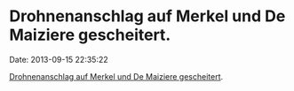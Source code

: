 Drohnenanschlag auf Merkel und De Maiziere gescheitert.
=======================================================

Date: 2013-09-15 22:35:22

[Drohnenanschlag auf Merkel und De Maiziere
gescheitert](http://spiegel.de/article.do?id=922355).
